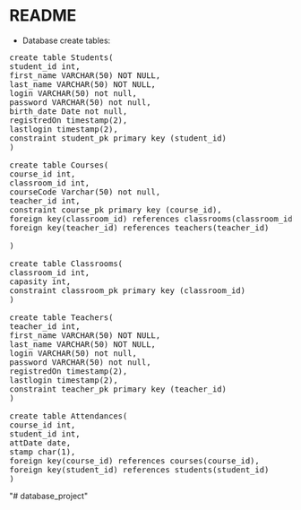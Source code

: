 # README 



* Database create tables: 
<pre>
create table Students(
student_id int,
first_name VARCHAR(50) NOT NULL,
last_name VARCHAR(50) NOT NULL,
login VARCHAR(50) not null,
password VARCHAR(50) not null,
birth_date Date not null,
registredOn timestamp(2),
lastlogin timestamp(2),
constraint student_pk primary key (student_id)
)

create table Courses(
course_id int,
classroom_id int,
courseCode Varchar(50) not null,
teacher_id int,
constraint course_pk primary key (course_id),
foreign key(classroom_id) references classrooms(classroom_id),
foreign key(teacher_id) references teachers(teacher_id)

)

create table Classrooms(
classroom_id int,
capasity int,
constraint classroom_pk primary key (classroom_id)
)

create table Teachers(
teacher_id int,
first_name VARCHAR(50) NOT NULL,
last_name VARCHAR(50) NOT NULL,
login VARCHAR(50) not null,
password VARCHAR(50) not null,
registredOn timestamp(2),
lastlogin timestamp(2),
constraint teacher_pk primary key (teacher_id)
)

create table Attendances(
course_id int,
student_id int,
attDate date,
stamp char(1),
foreign key(course_id) references courses(course_id),
foreign key(student_id) references students(student_id)
)
</pre>"# database_project" 

